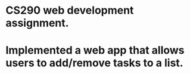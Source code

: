 # CS290 web development assignment.

# Implemented a web app that allows users to add/remove tasks to a list.
